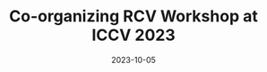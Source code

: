 ---
title: Co-organizing RCV Workshop at ICCV 2023

date: '2023-10-05'

summary: We organized the *Resource Efficient Deep Learning for Computer Vision* workshop with many interesting posters and keynote talks about recent progress on computational efficiency of computer vision models. [More info](https://sites.google.com/view/rcv2023)
---